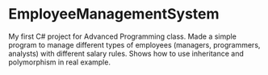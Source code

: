 # EmployeeManagementSystem
My first C# project for Advanced Programming class. Made a simple program to manage different types of employees (managers, programmers, analysts) with different salary rules. Shows how to use inheritance and polymorphism in real example.

